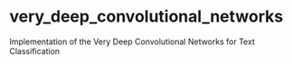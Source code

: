 # very_deep_convolutional_networks
Implementation of the Very Deep Convolutional Networks  for Text Classification
